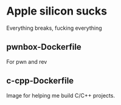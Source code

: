 # Apple silicon sucks
Everything breaks, fucking everything

## pwnbox-Dockerfile
For pwn and rev

## c-cpp-Dockerfile
Image for helping me build C/C++ projects.